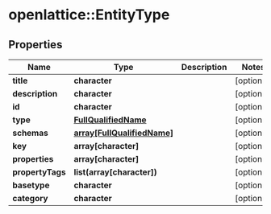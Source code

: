 # openlattice::EntityType

## Properties
Name | Type | Description | Notes
------------ | ------------- | ------------- | -------------
**title** | **character** |  | [optional] 
**description** | **character** |  | [optional] 
**id** | **character** |  | [optional] 
**type** | [**FullQualifiedName**](FullQualifiedName.md) |  | [optional] 
**schemas** | [**array[FullQualifiedName]**](FullQualifiedName.md) |  | [optional] 
**key** | **array[character]** |  | [optional] 
**properties** | **array[character]** |  | [optional] 
**propertyTags** | **list(array[character])** |  | [optional] 
**basetype** | **character** |  | [optional] 
**category** | **character** |  | [optional] 


